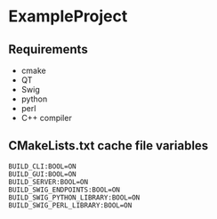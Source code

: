 # ExampleProject #

## Requirements ##
- cmake
- QT
- Swig
- python
- perl
- C++ compiler

## CMakeLists.txt cache file variables ##
	BUILD_CLI:BOOL=ON
	BUILD_GUI:BOOL=ON
	BUILD_SERVER:BOOL=ON
	BUILD_SWIG_ENDPOINTS:BOOL=ON
	BUILD_SWIG_PYTHON_LIBRARY:BOOL=ON
	BUILD_SWIG_PERL_LIBRARY:BOOL=ON
